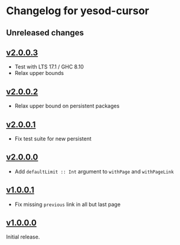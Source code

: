 # Changelog for yesod-cursor

## Unreleased changes

## [v2.0.0.3](https://github.com/freckle/yesod-page-cursor/compare/v2.0.0.3...v2.0.0.3)

- Test with LTS 17.1 / GHC 8.10
- Relax upper bounds

## [v2.0.0.2](https://github.com/freckle/yesod-page-cursor/compare/v2.0.0.1...v2.0.0.2)

- Relax upper bound on persistent packages

## [v2.0.0.1](https://github.com/freckle/yesod-page-cursor/compare/v2.0.0.0...v2.0.0.1)

- Fix test suite for new persistent

## [v2.0.0.0](https://github.com/freckle/yesod-page-cursor/compare/v1.0.0.1...v2.0.0.0)

- Add `defaultLimit :: Int` argument to `withPage` and `withPageLink`

## [v1.0.0.1](https://github.com/freckle/yesod-page-cursor/compare/v1.0.0.0...v1.0.0.1)

- Fix missing `previous` link in all but last page

## [v1.0.0.0](https://github.com/freckle/yesod-page-cursor/tree/v1.0.0.0)

Initial release.
